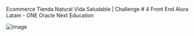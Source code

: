 Ecommerce Tienda Natural Vida Saludable | Challenge # 4 Front End Alura Latam - ONE Oracle Next Education

![image](https://user-images.githubusercontent.com/91698396/228950289-e500abd9-c9a0-4c7b-bf24-41e6ce1f5566.png)


